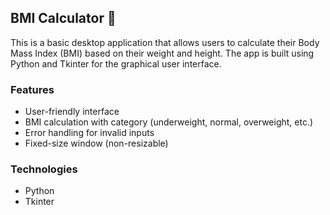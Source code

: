 ## BMI Calculator 🧮

This is a basic desktop application that allows users to calculate their Body Mass Index (BMI) based on their weight and height. The app is built using Python and Tkinter for the graphical user interface.

### Features
- User-friendly interface
- BMI calculation with category (underweight, normal, overweight, etc.)
- Error handling for invalid inputs
- Fixed-size window (non-resizable)

### Technologies
- Python
- Tkinter
